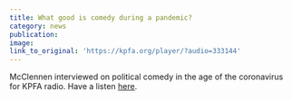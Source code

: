 ```yaml
---
title: What good is comedy during a pandemic?
category: news
publication:
image:
link_to_original: 'https://kpfa.org/player/?audio=333144'
---
```


McClennen interviewed on political comedy in the age of the coronavirus for KPFA radio. Have a listen [here](https://kpfa.org/player/?audio=333144).